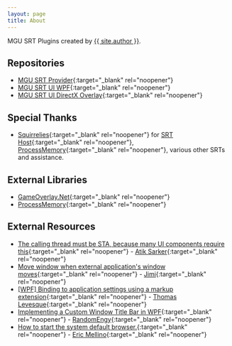 ```yaml
---
layout: page
title: About
---
```

MGU SRT Plugins created by [{{ site.author }}](https://github.com/kapdap/).

## Repositories

* [MGU SRT Provider](https://github.com/kapdap/mgu-srt-provider/){:target="_blank" rel="noopener"}
* [MGU SRT UI WPF](https://github.com/kapdap/mgu-srt-ui-wpf/){:target="_blank" rel="noopener"}
* [MGU SRT UI DirectX Overlay](https://github.com/kapdap/mgu-srt-ui-directx-overlay/){:target="_blank" rel="noopener"}

## Special Thanks

* [Squirrelies](https://github.com/Squirrelies){:target="_blank" rel="noopener"} for [SRT Host](https://github.com/Squirrelies/SRTHost/){:target="_blank" rel="noopener"}, [ProcessMemory](https://github.com/Squirrelies/ProcessMemory){:target="_blank" rel="noopener"}, various other SRTs and assistance.

## External Libraries
* [GameOverlay.Net](https://github.com/michel-pi/GameOverlay.Net){:target="_blank" rel="noopener"}
* [ProcessMemory](https://github.com/Squirrelies/ProcessMemory){:target="_blank" rel="noopener"}

## External Resources
* [The calling thread must be STA, because many UI components require this](https://stackoverflow.com/questions/2329978/the-calling-thread-must-be-sta-because-many-ui-components-require-this/36006943#36006943){:target="_blank" rel="noopener"} - [Atik Sarker](https://stackoverflow.com/users/1077346/atik-sarker){:target="_blank" rel="noopener"}
* [Move window when external application's window moves](https://stackoverflow.com/questions/48767318/move-window-when-external-applications-window-moves/48812831#48812831){:target="_blank" rel="noopener"} - [Jimi](https://stackoverflow.com/users/7444103/jimi){:target="_blank" rel="noopener"}
* [[WPF] Binding to application settings using a markup extension](https://thomaslevesque.com/2008/11/18/wpf-binding-to-application-settings-using-a-markup-extension/){:target="_blank" rel="noopener"} - [Thomas Levesque](https://thomaslevesque.com){:target="_blank" rel="noopener"}
* [Implementing a Custom Window Title Bar in WPF](https://engy.us/blog/2020/01/01/implementing-a-custom-window-title-bar-in-wpf/){:target="_blank" rel="noopener"} - [RandomEngy](https://engy.us/blog/){:target="_blank" rel="noopener"}
* [How to start the system default browser.](https://github.com/dotnet/runtime/issues/17938#issuecomment-235502080){:target="_blank" rel="noopener"} - [Eric Mellino](https://github.com/mellinoe){:target="_blank" rel="noopener"}
